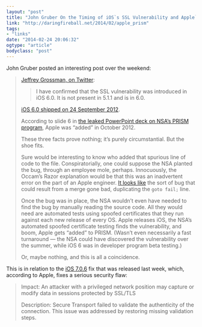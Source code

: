 ```yaml
---
layout: "post"
title: "John Gruber On the Timing of iOS`s SSL Vulnerability and Apple`s `Addition` to the NSA`s PRISM Program"
link: "http://daringfireball.net/2014/02/apple_prism"
tags: 
- "links"
date: "2014-02-24 20:06:32"
ogtype: "article"
bodyclass: "post"
---
```


John Gruber posted an interesting post over the weekend:

> [Jeffrey Grossman, on Twitter](https://twitter.com/Jeffrey903/status/437273379855667201):
> 
> > I have confirmed that the SSL vulnerability was introduced in iOS 6.0. It is not present in 5.1.1 and is in 6.0.
> 
> [iOS 6.0 shipped on 24 September 2012](http://en.wikipedia.org/wiki/IOS_6#6.0_2).
> 
> According to slide 6 in [the leaked PowerPoint deck on NSA’s PRISM program](http://www.theguardian.com/world/interactive/2013/nov/01/prism-slides-nsa-document), Apple was “added” in October 2012.
> 
> These three facts prove nothing; it’s purely circumstantial. But the shoe fits.
> 
> Sure would be interesting to know who added that spurious line of code to the file. Conspiratorially, one could suppose the NSA planted the bug, through an employee mole, perhaps. Innocuously, the Occam’s Razor explanation would be that this was an inadvertent error on the part of an Apple engineer. [It looks like](https://www.imperialviolet.org/2014/02/22/applebug.html) the sort of bug that could result from a merge gone bad, duplicating the `goto fail;` line.
> 
> Once the bug was in place, the NSA wouldn’t even have needed to find the bug by manually reading the source code. All they would need are automated tests using spoofed certificates that they run against each new release of every OS. Apple releases iOS, the NSA’s automated spoofed certificate testing finds the vulnerability, and boom, Apple gets “added” to PRISM. (Wasn’t even necessarily a fast turnaround — the NSA could have discovered the vulnerability over the summer, while iOS 6 was in developer program beta testing.)
> 
> Or, maybe nothing, and this is all a coincidence.

This is in relation to the [iOS 7.0.6](http://support.apple.com/kb/HT6147?viewlocale=en_US&locale=en_US) fix that was released last week, which, according to Apple, fixes a serious security flaw:

> Impact: An attacker with a privileged network position may capture or modify data in sessions protected by SSL/TLS
> 
> Description: Secure Transport failed to validate the authenticity of the connection. This issue was addressed by restoring missing validation steps.